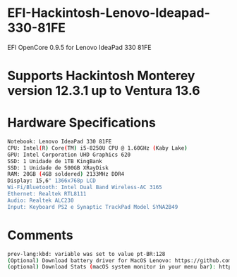 # EFI-Hackintosh-Lenovo-Ideapad-330-81FE

EFI OpenCore 0.9.5 for Lenovo IdeaPad 330 81FE 

# Supports Hackintosh Monterey version 12.3.1 up to Ventura 13.6

# Hardware Specifications

```bash
Notebook: Lenovo IdeaPad 330 81FE
CPU: Intel(R) Core(TM) i5-8250U CPU @ 1.60GHz (Kaby Lake)
GPU: Intel Corporation UHD Graphics 620
SSD: 1 Unidade de 1TB KingBank
SSD: 1 Unidade de 500GB XRayDisk
RAM: 20GB (4GB soldered) 2133MHz DDR4
Display: 15,6" 1366x768p LCD
Wi-Fi/Bluetooth: Intel Dual Band Wireless-AC 3165
Ethernet: Realtek RTL8111
Audio: Realtek ALC230
Input: Keyboard PS2 e Synaptic TrackPad Model SYNA2B49
```

# Comments
```bash
prev-lang:kbd: variable was set to value pt-BR:128
(Optional) Download battery driver for MacOS Lenovo: https://github.com/zhen-zen/YogaSMC
(optional) Download Stats (macOS system monitor in your menu bar): https://github.com/exelban/stats
```
